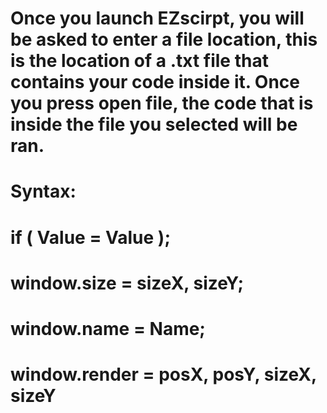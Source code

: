 # Once you launch EZscirpt, you will be asked to enter a file location, this is the location of a .txt file that contains your code inside it. Once you press open file, the code that is inside the file you selected will be ran.

#
# Syntax:

# if ( Value = Value );
# window.size = sizeX, sizeY;
# window.name = Name;
# window.render = posX, posY, sizeX, sizeY

